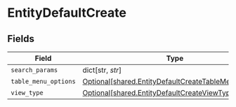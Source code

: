 # EntityDefaultCreate


## Fields

| Field                                                                                                                  | Type                                                                                                                   | Required                                                                                                               | Description                                                                                                            |
| ---------------------------------------------------------------------------------------------------------------------- | ---------------------------------------------------------------------------------------------------------------------- | ---------------------------------------------------------------------------------------------------------------------- | ---------------------------------------------------------------------------------------------------------------------- |
| `search_params`                                                                                                        | dict[str, *str*]                                                                                                       | :heavy_minus_sign:                                                                                                     | N/A                                                                                                                    |
| `table_menu_options`                                                                                                   | [Optional[shared.EntityDefaultCreateTableMenuOptions]](undefined/models/shared/entitydefaultcreatetablemenuoptions.md) | :heavy_minus_sign:                                                                                                     | N/A                                                                                                                    |
| `view_type`                                                                                                            | [Optional[shared.EntityDefaultCreateViewType]](undefined/models/shared/entitydefaultcreateviewtype.md)                 | :heavy_minus_sign:                                                                                                     | N/A                                                                                                                    |